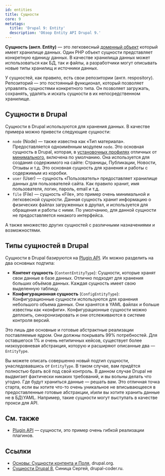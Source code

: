 ```yaml
---
id: entities
title: Сущности
core: 9
metatags:
  title: 'Drupal 9: Entity'
  description: 'Обзор Entity API Drupal 9.'
---
```


**Сущность (англ. Entity)** — это легковесный [доменный объект](https://ru.wikipedia.org/wiki/%D0%94%D0%BE%D0%BC%D0%B5%D0%BD%D0%BD%D1%8B%D0%B9_%D0%BE%D0%B1%D1%8A%D0%B5%D0%BA%D1%82) который имеет хранилище данных. Один PHP объект сущности представляет конкретную единицу данных. В качестве хранилища данных может использоваться как БД, так и файлы, а разработчики могут описывать новые типы хранилищ и источники данных.

У сущностей, как правило, есть свои репозитории (англ. respository). Репозиторий — это постоянный функционал, который позволяет управлять сущностями конкретного типа. Он позволяет загружать, сохранять, удалять и искать сущности в их непосредственном хранилище.

## Сущности в Drupal

Сущности в Drupal используются для хранения данных. В качестве примера можно привести следующие сущности:

- `node` (Node) — также известна как «Тип материала». Предоставляется одноимённым модулем `node`. Это основная сущность в Drupal, которая, в [установочных профилях](../distributions/index.md) отличных от [минимального](../distributions/minimal/index.md), включена по умолчанию. Она используется для создания содержимого на сайте: Страницы, Публикации, Новости, Отзывы и т.д. Это основная сущность для хранения и работы с содержимым из коробки.
- `user` (User) — сущность «Пользователь» предоставляет хранилище данных для пользователей сайта. Как правило хранит, имя пользователя, логин, пароль, email и т.д.
- `file` (File) — сущность «File», это пример очень минимальной и легковесной сущности. Данная сущность хранит информацию о физических файлах загруженных в друпал, и используется для обращения и работы с ними. По умолчанию, для данной сущности не предоставляется никакого интерфейса.

А также множество других сущностей с различными назначениями и возможностями.

## Типы сущностей в Drupal

Сущности в Drupal базируются на [Plugin API](../plugins/index.md). Их можно разделить на два основных подтипа:

- **Контент сущность** (`ContentEntityType`): Сущности, которые хранят свои данные в базе данных. Отлично подходят для хранения больших объёмов данных. Каждая сущность имеет свою выделенную таблицу.
- **Конфигурационная сущность** (`ConfigEntityType`): Конфигурационные сущности используются для хранения небольшого объема данных. Они хранятся в YAML файлах и больше известны как «конфиги». Конфигурационные сущности можно деплоить, синхронизировать и они отслеживаются в системе контроля версий.

Это лишь две основные и готовые абстрактные реализации поставляемые ядром. Они должны покрывать 99% потребностей. Для оставшегося 1% и очень нетипичных кейсов, существует более низкоуровневая абстракция, которую и расширяют описанные два — `EntityType`.

Вы можете описать совершенно новый подтип сущности, унаследовавшись от `EntityType`. В таком случае, вам придётся полностью брать всё под свой контроль. В данном случае Drupal не выдвигает фактически никаких требований, и вы вольны делать что угодно. Где будут храниться данные — решать вам. Это отличная точка старта, если вы хотите что-то очень уникальное не вписывающееся в предоставленные готовые абстракции, и\или вы хотите хранить данные не в БД\YAML. Например, такие сущности могут выступать в качестве прокси для API.

## См. также

- [Plugin API](../plugins/index.md) — сущности, это пример очень гибкой реализации плагинов.

## Ссылки

- [Основы: Сущности контента и Поля](https://www.drupal.org/ru/docs/user_guide/ru/planning-data-types.html), drupal.org.
- [Сущности Drupal 8](https://drupal-coder.ru/blog/susnosti-drupal-8), Синица Сергей, drupal-coder.ru.
